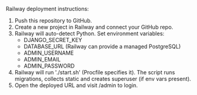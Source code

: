 
Railway deployment instructions:

1. Push this repository to GitHub.
2. Create a new project in Railway and connect your GitHub repo.
3. Railway will auto-detect Python. Set environment variables:
   - DJANGO_SECRET_KEY
   - DATABASE_URL (Railway can provide a managed PostgreSQL)
   - ADMIN_USERNAME
   - ADMIN_EMAIL
   - ADMIN_PASSWORD
4. Railway will run './start.sh' (Procfile specifies it). The script runs migrations, collects static and creates superuser (if env vars present).
5. Open the deployed URL and visit /admin to login.
